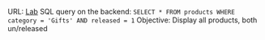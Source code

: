 URL: [Lab](https://portswigger.net/web-security/sql-injection/lab-retrieve-hidden-data)
SQL query on the backend: `SELECT * FROM products WHERE category = 'Gifts' AND released = 1`
Objective: Display all products, both un/released
